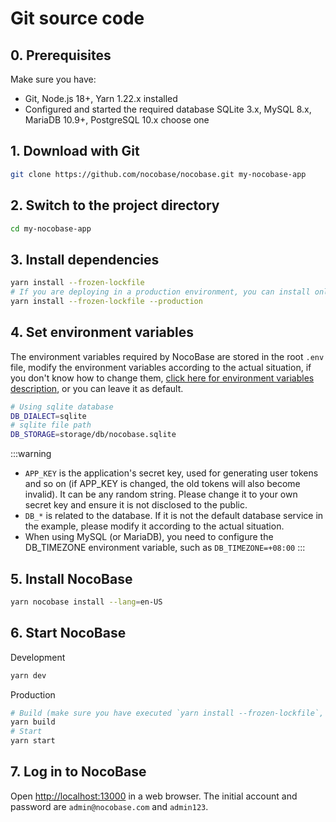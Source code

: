 # Git source code

## 0. Prerequisites

Make sure you have:

- Git, Node.js 18+, Yarn 1.22.x installed
- Configured and started the required database SQLite 3.x, MySQL 8.x, MariaDB 10.9+, PostgreSQL 10.x choose one

## 1. Download with Git

```bash
git clone https://github.com/nocobase/nocobase.git my-nocobase-app
```

## 2. Switch to the project directory

```bash
cd my-nocobase-app
```

## 3. Install dependencies

```bash
yarn install --frozen-lockfile
# If you are deploying in a production environment, you can install only the necessary dependencies to reduce the size
yarn install --frozen-lockfile --production
```

## 4. Set environment variables

The environment variables required by NocoBase are stored in the root `.env` file, modify the environment variables according to the actual situation, if you don't know how to change them, [click here for environment variables description](../env.md), or you can leave it as default.

```bash
# Using sqlite database
DB_DIALECT=sqlite
# sqlite file path
DB_STORAGE=storage/db/nocobase.sqlite
```

:::warning
- `APP_KEY` is the application's secret key, used for generating user tokens and so on (if APP_KEY is changed, the old tokens will also become invalid). It can be any random string. Please change it to your own secret key and ensure it is not disclosed to the public.
- `DB_*` is related to the database. If it is not the default database service in the example, please modify it according to the actual situation.
- When using MySQL (or MariaDB), you need to configure the DB_TIMEZONE environment variable, such as `DB_TIMEZONE=+08:00`
:::

## 5. Install NocoBase

```bash
yarn nocobase install --lang=en-US
```

## 6. Start NocoBase

Development

```bash
yarn dev
```

Production

```bash
# Build (make sure you have executed `yarn install --frozen-lockfile`, note that it does not include `--production`)
yarn build
# Start
yarn start
```

## 7. Log in to NocoBase

Open [http://localhost:13000](http://localhost:13000) in a web browser. The initial account and password are `admin@nocobase.com` and `admin123`.
